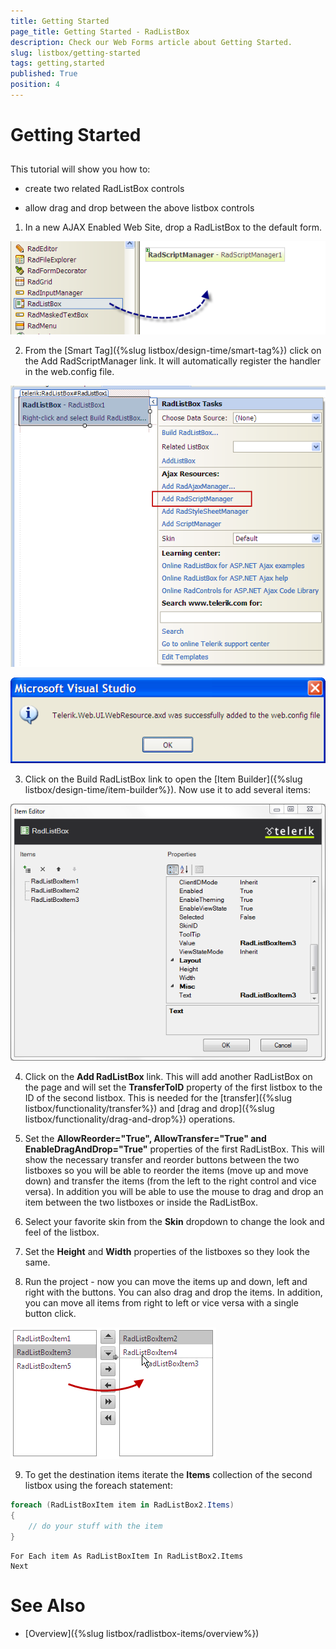 ```yaml
---
title: Getting Started
page_title: Getting Started - RadListBox
description: Check our Web Forms article about Getting Started.
slug: listbox/getting-started
tags: getting,started
published: True
position: 4
---
```


# Getting Started

## 

This tutorial will show you how to:

* create two related RadListBox controls

* allow drag and drop between the above listbox controls

1. In a new AJAX Enabled Web Site, drop a RadListBox to the default form.

![Adding RadListBox from the ToolBox](images/listbox_toolbox.png)

2. From the [Smart Tag]({%slug listbox/design-time/smart-tag%}) click on the Add RadScriptManager link. It will automatically register the handler in the web.config file.

![Add Script Manager](images/listbox_add_radscriptmanager.png)

![Handler Added](images/listbox_handler_added.png)

3. Click on the Build RadListBox link to open the [Item Builder]({%slug listbox/design-time/item-builder%}). Now use it to add several items:

![](images/listbox_item_builder.png)

4. Click on the **Add RadListBox** link. This will add another RadListBox on the page and will set the **TransferToID** property of the first listbox to the ID of the second listbox. This is needed for the [transfer]({%slug listbox/functionality/transfer%}) and [drag and drop]({%slug listbox/functionality/drag-and-drop%}) operations.

5. Set the **AllowReorder="True", AllowTransfer="True" and EnableDragAndDrop="True"** properties of the first RadListBox. This will show the necessary transfer and reorder buttons between the two listboxes so you will be able to reorder the items (move up and move down) and transfer the items (from the left to the right control and vice versa). In addition you will be able to use the mouse to drag and drop an item between the two listboxes or inside the RadListBox.

6. Select your favorite skin from the **Skin** dropdown to change the look and feel of the listbox.

7. Set the **Height** and **Width** properties of the listboxes so they look the same.

8. Run the project - now you can move the items up and down, left and right with the buttons. You can also drag and drop the items. In addition, you can move all items from right to left or vice versa with a single button click.

![Getting Started](images/listbox_getting_started.png)

9. To get the destination items iterate the **Items** collection of the second listbox using the foreach statement:


````C#
foreach (RadListBoxItem item in RadListBox2.Items)
{
    // do your stuff with the item
}			
````
````VB.NET
For Each item As RadListBoxItem In RadListBox2.Items
Next				
````

# See Also

 * [Overview]({%slug listbox/radlistbox-items/overview%})

